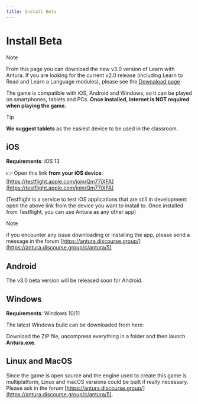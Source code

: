 ```yaml
---
title: Install Beta
---
```

<script setup>
import WindowsDownloadLink from '../../snippets/download_link.md'
</script>
# Install Beta

> [!note]
> From this page you can download the new v3.0 version of Learn with Antura. If you are looking for the current v2.0 release (including Learn to Read and Learn a Language modules), please see the [Downaload page](../download.md)

The game is compatible with iOS, Android and Windows, so it can be played on smartphones, tablets and PCs. **Once installed, internet is NOT required when playing the game.**

> [!TIP]
> **We suggest tablets** as the easiest device to be used in the classroom.

## iOS

**Requirements**: iOS 13  

👉 Open this link **from your iOS device**: [https://testflight.apple.com/join/Qm77iXFA](https://testflight.apple.com/join/Qm77iXFA)  

(Testflight is a service to test iOS applications that are still in development: open the above link from the device you want to install to. Once installed from Testflight, you can use Antura as any other app)

> [!note]
> if you encounter any issue downloading or installing the app, please send a message in the forum [https://antura.discourse.group/](https://antura.discourse.group/c/antura/5)

## Android

The v3.0 beta version will be released soon for Android.  

## Windows

**Requirements**: Windows 10/11  

The latest Windows build can be downloaded from here:

<WindowsDownloadLink />

Download the ZIP file, uncompress everything in a folder and then launch **Antura.exe**.

## Linux and MacOS
Since the game is open source and the engine used to create this game is multiplatform, Linux and macOS versions could be built if really necessary.
Please ask in the forum [https://antura.discourse.group/](https://antura.discourse.group/c/antura/5).
